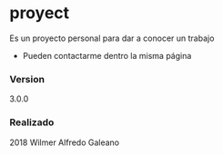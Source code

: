 # proyect

Es un proyecto personal para dar a conocer un trabajo 

- Pueden contactarme dentro la misma página

### Version

3.0.0

### Realizado 

2018 Wilmer Alfredo Galeano
